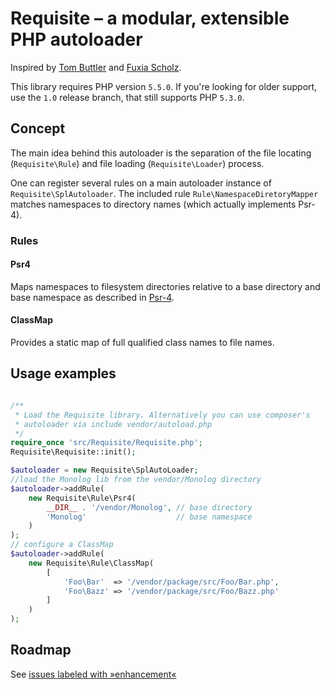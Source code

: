 # Requisite – a modular, extensible PHP autoloader

Inspired by [Tom Buttler](https://r.je/) and [Fuxia Scholz](http://toscho.de).

This library requires PHP version `5.5.0`. If you're looking for older support, use the `1.0` release branch,
that still supports PHP `5.3.0`.

## Concept
The main idea behind this autoloader is the separation of the file locating (`Requisite\Rule`) and file loading
(`Requisite\Loader`) process.

One can register several rules on a main autoloader instance of `Requisite\SplAutoloader`. The included rule
`Rule\NamespaceDiretoryMapper` matches namespaces to directory names (which actually implements Psr-4).

### Rules

#### Psr4
Maps namespaces to filesystem directories relative to a base directory and base namespace as
described in [Psr-4](http://www.php-fig.org/psr/psr-4/).

#### ClassMap
Provides a static map of full qualified class names to file names.

## Usage examples

```php

/**
 * Load the Requisite library. Alternatively you can use composer's
 * autoloader via include vendor/autoload.php
 */
require_once 'src/Requisite/Requisite.php';
Requisite\Requisite::init();

$autoloader = new Requisite\SplAutoLoader;
//load the Monolog lib from the vendor/Monolog directory
$autoloader->addRule(
	new Requisite\Rule\Psr4(
		__DIR__ . '/vendor/Monolog', // base directory
		'Monolog'                    // base namespace
	)
);
// configure a ClassMap
$autoloader->addRule(
	new Requisite\Rule\ClassMap(
		[
			'Foo\Bar'  => '/vendor/package/src/Foo/Bar.php',
			'Foo\Bazz' => '/vendor/package/src/Foo/Bazz.php'
		]
	)
);
```

## Roadmap

 See [issues labeled with »enhancement«](https://github.com/dnaber-de/Requisite/issues?q=is%3Aissue+is%3Aopen+label%3Aenhancement)
